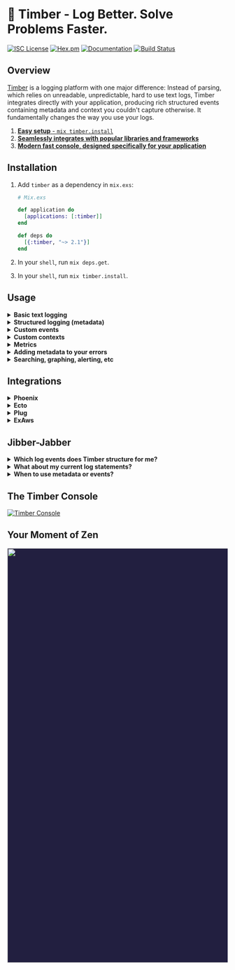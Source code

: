 # 🌲 Timber - Log Better. Solve Problems Faster.

[![ISC License](https://img.shields.io/badge/license-ISC-ff69b4.svg)](LICENSE.md)
[![Hex.pm](https://img.shields.io/hexpm/v/timber.svg?maxAge=18000=plastic)](https://hex.pm/packages/timber)
[![Documentation](https://img.shields.io/badge/hexdocs-latest-blue.svg)](https://hexdocs.pm/timber/index.html)
[![Build Status](https://travis-ci.org/timberio/timber-elixir.svg?branch=master)](https://travis-ci.org/timberio/timber-elixir)

## Overview

[Timber](https://timber.io) is a logging platform with one major difference: Instead of parsing,
which relies on unreadable, unpredictable, hard to use text logs, Timber integrates directly with
your application, producing rich structured events containing metadata and context you couldn't
capture otherwise. It fundamentally changes the way you use your logs.

1. [**Easy setup** - `mix timber.install`](#installation)
2. [**Seamlessly integrates with popular libraries and frameworks**](#jibber-jabber)
3. [**Modern fast console, designed specifically for your application**](#the-timber-console)


## Installation

1. Add `timber` as a dependency in `mix.exs`:

    ```elixir
    # Mix.exs

    def application do
      [applications: [:timber]]
    end

    def deps do
      [{:timber, "~> 2.1"}]
    end
    ```

2. In your `shell`, run `mix deps.get`.

3. In your `shell`, run `mix timber.install`.


## Usage

<details><summary><strong>Basic text logging</strong></summary><p>

No special API, Timber works directly with `Logger`:

```elixir
Logger.info("My log message")

# => My log message @metadata {"level": "info", "context": {...}}
```

---

</p></details>

<details><summary><strong>Structured logging (metadata)</strong></summary><p>

Simply use Elixir's native Logger metadata:

```elixir
Logger.info("Payment rejected", meta: %{customer_id: "abcd1234", amount: 100, currency: "USD"})

# => My log message @metadata {"level": "info", "meta": {"customer_id": "abcd1234", "amount": 100}}
```

* In the [Timber console](https://app.timber.io) use the queries like `customer_id:abcd1234` or `amount:>100`.
* **Warning:** metadata keys must use consistent types as the values. If `customer_id` key was
  sent an integer, it would not be indexed because it was first sent a string. See the
  "Custom events" example below if you'd like to avoid this.
  See [when to use metadata or events](#jibber-jabber).
* Note: the `:meta` key is necessary until
  [this recent change](https://github.com/elixir-lang/elixir/commit/fe283748b9e7bcc40a118a30f57d3614d1c8e069)
  to the Elixir logger makes it into an official release.

---

</p></details>

<details><summary><strong>Custom events</strong></summary><p>

Events are just defined structures with a namespace. They are more formal and avoid type collisions.
Custom events, specifically, allow you to extend beyond events already defined in
the [`Timber.Events`](lib/timber/events) namespace.

```elixir
event_data = %{customer_id: "xiaus1934", amount: 1900, currency: "USD"}
Logger.info("Payment rejected", event: %{payment_rejected: event_data})

# => Payment rejected @metadata {"level": "warn", "event": {"payment_rejected": {"customer_id": "xiaus1934", "amount": 100, "reason": "Card expired"}}, "context": {...}}
```

* In the [Timber console](https://app.timber.io) use the queries like `type:payment_rejected` or `payment_rejected.amount:>100`.
* See [when to use metadata or events](#jibber-jabber)

---

</p></details>

<details><summary><strong>Custom contexts</strong></summary><p>

Context is additional data shared across log lines. Think of it like log join data.
It's stored in the local process dictionary and is incldued in every log written
within that process. Custom contexts allow you to extend beyond contexts already
defined in the [`Timber.Contexts`](lib/timber/contexts) namespace.

```elixir
Timber.add_context(build: %{version: "1.0.0"})
Logger.info("My log message")

# => My log message @metadata {"level": "info", "context": {"build": {"version": "1.0.0"}}}
```

* Notice the `:build` root key. Timber will classify this context as such.
* In the [Timber console](https://app.timber.io) use the query `build.version:1.0.0`

---

</p></details>

<details><summary><strong>Metrics</strong></summary><p>

Logging metrics is accomplished by logging custom events. Please see our
[metrics docs page](https://timber.io/docs/elixir/metrics/) for a more detailed explanation
with examples.

---

</p></details>

<details><summary><strong>Adding metadata to your errors</strong></summary><p>

By default, Timber will capture and structure all of your errors and exceptions, there
is nothing additional you need to do. You'll get the exception message, name, and backtrace.
But, in many cases you need additional context and data. Timber supports additional fields
in your exceptions, simply add fields as you would any other struct:

```elixir
defmodule StripeCommunicationError do
  defexception [:message, :customer_id, :card_token, :stripe_response]
end

raise(
  StripeCommunicationError,
  message: "Bad response #{response} from Stripe!",
  customer_id: "xiaus1934",
  card_token: "mwe42f64",
  stripe_response: response_body
)
```

* Run the query `type:error` to view all errors.
* Within the [Timber console](https://app.timber.io) you can click the log to view all of this data.

---

</p></details>

<details><summary><strong>Searching, graphing, alerting, etc</strong></summary><p>

Checkout the official [Timber console docs](https://timber.io/docs/app/overview/). It walks you through
everything from our search syntax to alerting and graphin.

---

</p></details>


## Integrations

<details><summary><strong>Phoenix</strong></summary><p>

The [`Phoenix` integration](https://hexdocs.pm/timber/Timber.Integrations.PhoenixInstrumenter.html#content)
structures your existing `Phoenix` logs into
[`controller_call`](https://timber.io/docs/elixir/events-and-context/controller-call-event/) and
[`template_render`](https://timber.io/docs/elixir/events-and-context/template-render-event/) events.

Pro-tip: this integration captures the parameters sent to your controller, making it easy to
debug issues by understanding exactly which data was sent to your controller.


### Installation

To install this integration, please run the `mix timber.install` command as noted in the
[installation section](#installation).

For manual installation, please see the
[`Timber.Integrations.PhoenixInstrumenter` docs](https://hexdocs.pm/timber/Timber.Integrations.PhoenixInstrumenter.html#content).

---

</p></details>

<details><summary><strong>Ecto</strong></summary><p>

The [`Ecto` integration](https://hexdocs.pm/timber/Timber.Integrations.EctoLogger.html#content)
structures your existing `Ecto` logs into structured
[`sql_query`](https://timber.io/docs/elixir/events-and-context/sql-query-event/) events.

Pro-tip: this integration captures SQL query times, making it easy to visualize SQL query
performance and find slow queries.

### Installation

To install this integration, please run the `mix timber.install` command as noted in the
[installation section](#installation).

For manual installation, please see the
[`Timber.Integrations.EctoLogger` docs](https://hexdocs.pm/timber/Timber.Integrations.EctoLogger.html#content).

---

</p></details>

<details><summary><strong>Plug</strong></summary><p>

The [`Plug` integration](https://hexdocs.pm/timber/Timber.Integrations.EctoLogger.html#content)
structures your existing `Plug` logs into
[`http_request`](https://timber.io/docs/elixir/events-and-context/http-request-event/) and
[`http_response`](https://timber.io/docs/elixir/events-and-context/http-response-event/) events.

Pro-tip: this integration captures HTTP response codes and times, making it easy to visualize
the performance of your application.

### Installation

To install this integration, please run the `mix timber.install` command as noted in the
[installation section](#installation).

For manual installation, please see the
[`Timber.Integrations.EventPlug`](https://hexdocs.pm/timber/Timber.Integrations.EventPlug.html#content),
[`Timber.Integrations.HTTPContextPlug`](https://hexdocs.pm/timber/Timber.Integrations.HTTPContextPlug.html#content),
and [`Timber.Integrations.SessionContextPlug`](https://hexdocs.pm/timber/Timber.Integrations.SessionContextPlug.html#content)
docs. We highly recommend using the installer!

---

</p></details>

<details><summary><strong>ExAws</strong></summary><p>

The [`ExAws` integration](https://hexdocs.pm/timber/Timber.Integrations.EctoLogger.html#content)
logs and structures AWS HTTP communication
[`http_request`](https://timber.io/docs/elixir/events-and-context/http-request-event/) and
[`http_response`](https://timber.io/docs/elixir/events-and-context/http-response-event/) events.

### Installation

```elixir
config :ex_aws,
  http_client: Timber.Integrations.ExAwsHTTPClient
```

For more details, please see the
[`Timber.Integrations.ExAwsHTTPClient` docs](https://hexdocs.pm/timber/Timber.Integrations.ExAwsHTTPClient.html#content).

---

</p></details>


## Jibber-Jabber

<details><summary><strong>Which log events does Timber structure for me?</strong></summary><p>

Out of the box you get everything in the [`Timber.Events`](lib/timber/events) namespace.

We also add context to every log, everything in the [`Timber.Contexts`](lib/timber/contexts)
namespace. Context is structured data representing the current environment when the log line
was written. It is included in every log line. Think of it like join data for your logs.

---

</p></details>

<details><summary><strong>What about my current log statements?</strong></summary><p>

They'll continue to work as expected. Timber adheres strictly to the default `Logger` interface
and will never deviate in *any* way.

In fact, traditional log statements for non-meaningful events, debug statements, etc, are
encouraged. In cases where the data is meaningful, consider [logging a custom event](#usage).

</p></details>

<details><summary><strong>When to use metadata or events?</strong></summary><p>

At it's basic level, both metadata and events serve the same purpose: they add structured
data to your logs. And anyone that's implemented structured logging know's this can quickly get
out of hand. This is why we created events. Here's how we recommend using them:

1. Use `events` when the log cleanly maps to an event that you'd like to alert on, graph, or use
   in a meaningful way. Typically something that is core to your business or application.
2. Use metadata for debugging purposes; when you simply want additional insight without
   polluting the message.

### Example 1: Logging that a payment was rejected

This is clearly an event that is meaningful to your business. You'll probably want to alert and
graph this data. So let's log it as an official event:

```elixir
event_data = %{customer_id: "xiaus1934", amount: 1900, currency: "USD"}
Logger.info("Payment rejected", event: %{payment_rejected: event_data})
```

### Example 2: Logging that an email was changed

This is definitely log worthy, but not something that is core to your business or application.
Instead of an event, use metadata:

```elixir
Logger.info("Email successfully changed", meta: %{old_email: old_email, new_email: new_email})
```

---

</p></details>


## The Timber Console

[![Timber Console](http://files.timber.io/images/readme-interface7.gif)](https://app.timber.io)

## Your Moment of Zen

<p align="center" style="background: #221f40;">
<a href="http://github.com/timberio/timber-elixir"><img src="http://files.timber.io/images/readme-log-truth.png" height="947" /></a>
</p>
